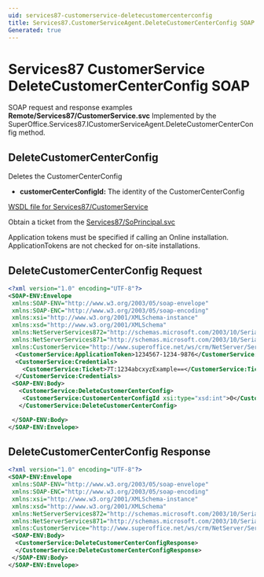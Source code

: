 ```yaml
---
uid: services87-customerservice-deletecustomercenterconfig
title: Services87.CustomerServiceAgent.DeleteCustomerCenterConfig SOAP
Generated: true
---
```


# Services87 CustomerService DeleteCustomerCenterConfig SOAP

SOAP request and response examples **Remote/Services87/CustomerService.svc**
Implemented by the <see cref="M:SuperOffice.Services87.ICustomerServiceAgent.DeleteCustomerCenterConfig">SuperOffice.Services87.ICustomerServiceAgent.DeleteCustomerCenterConfig</see> method.

## DeleteCustomerCenterConfig

Deletes the CustomerCenterConfig

* **customerCenterConfigId:** The identity of the CustomerCenterConfig



[WSDL file for Services87/CustomerService](../Services87-CustomerService.md)

Obtain a ticket from the [Services87/SoPrincipal.svc](../SoPrincipal/index.md)

Application tokens must be specified if calling an Online installation. ApplicationTokens are not checked for on-site installations.

## DeleteCustomerCenterConfig Request

```xml
<?xml version="1.0" encoding="UTF-8"?>
<SOAP-ENV:Envelope
 xmlns:SOAP-ENV="http://www.w3.org/2003/05/soap-envelope"
 xmlns:SOAP-ENC="http://www.w3.org/2003/05/soap-encoding"
 xmlns:xsi="http://www.w3.org/2001/XMLSchema-instance"
 xmlns:xsd="http://www.w3.org/2001/XMLSchema"
 xmlns:NetServerServices872="http://schemas.microsoft.com/2003/10/Serialization/Arrays"
 xmlns:NetServerServices871="http://schemas.microsoft.com/2003/10/Serialization/"
 xmlns:CustomerService="http://www.superoffice.net/ws/crm/NetServer/Services87">
  <CustomerService:ApplicationToken>1234567-1234-9876</CustomerService:ApplicationToken>
  <CustomerService:Credentials>
    <CustomerService:Ticket>7T:1234abcxyzExample==</CustomerService:Ticket>
  </CustomerService:Credentials>
 <SOAP-ENV:Body>
   <CustomerService:DeleteCustomerCenterConfig>
    <CustomerService:CustomerCenterConfigId xsi:type="xsd:int">0</CustomerService:CustomerCenterConfigId>
   </CustomerService:DeleteCustomerCenterConfig>

 </SOAP-ENV:Body>
</SOAP-ENV:Envelope>

```


## DeleteCustomerCenterConfig Response

```xml
<?xml version="1.0" encoding="UTF-8"?>
<SOAP-ENV:Envelope
 xmlns:SOAP-ENV="http://www.w3.org/2003/05/soap-envelope"
 xmlns:SOAP-ENC="http://www.w3.org/2003/05/soap-encoding"
 xmlns:xsi="http://www.w3.org/2001/XMLSchema-instance"
 xmlns:xsd="http://www.w3.org/2001/XMLSchema"
 xmlns:NetServerServices872="http://schemas.microsoft.com/2003/10/Serialization/Arrays"
 xmlns:NetServerServices871="http://schemas.microsoft.com/2003/10/Serialization/"
 xmlns:CustomerService="http://www.superoffice.net/ws/crm/NetServer/Services87">
 <SOAP-ENV:Body>
  <CustomerService:DeleteCustomerCenterConfigResponse>
  </CustomerService:DeleteCustomerCenterConfigResponse>
 </SOAP-ENV:Body>
</SOAP-ENV:Envelope>

```

